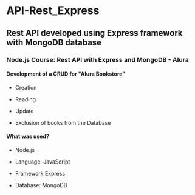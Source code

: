 # API-Rest_Express
## Rest API developed using Express framework with MongoDB database
### Node.js Course: Rest API with Express and MongoDB - Alura
#### **Development of a CRUD for "Alura Bookstore"**

-  Creation

-  Reading

-  Update

- Exclusion of books from the Database

#### **What was used?**

- Node.js

- Language: JavaScript

- Framework Express

- Database: MongoDB
